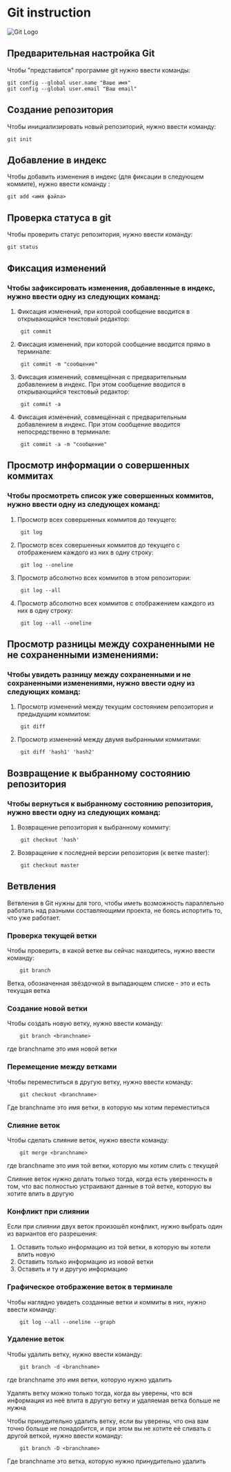 # **Git instruction**
![Git Logo](git.png)

## Предварительная настройка Git

Чтобы "представится" программе git нужно ввести команды:

    git config --global user.name "Ваше имя"
    git config --global user.email "Ваш email"

## Создание репозитория

Чтобы инициализировать новый репозиторий, нужно ввести команду:

    git init

## Добавление в индекс

Чтобы добавить изменения в индекс (для фиксации в следующем коммите), нужно ввести команду :

    git add <имя файла>

## Проверка статуса в git

Чтобы проверить статус репозитория, нужно ввести команду:

    git status

## Фиксация изменений

### Чтобы зафиксировать изменения, добавленные в индекс, нужно ввести одну из следующих команд:

1. Фиксация изменений, при которой сообщение вводится в открывающийся текстовый редактор:

        git commit

2. Фиксация изменений, при которой сообщение вводится прямо в терминале:

        git commit -m "сообщение"

3. Фиксация изменений, совмещённая с предварительным добавлением в индекс. При этом сообщение вводится в открывающийся текстовый редактор:

        git commit -a

4. Фиксация изменений, совмещённая с предварительным добавлением в индекс. При этом сообщение вводится непосредственно в терминале:

        git commit -a -m "сообщение"

## Просмотр информации о совершенных коммитах

### Чтобы просмотреть список уже совершенных коммитов, нужно ввести одну из следующех команд:

1. Просмотр всех совершенных коммитов до текущего:

        git log

2. Просмотр всех совершенных коммитов до текущего с отображением каждого из них в одну строку:

        git log --oneline

3. Просмотр абсолютно всех коммитов в этом репозитории:

        git log --all

4. Просмотр абсолютно всех коммитов с отображением каждого из них в одну строку:

        git log --all --oneline

## Просмотр разницы между сохраненными не не сохраненными изменениями:

### Чтобы увидеть разницу между сохраненными и не сохраненными изменениями, нужно ввести одну из следующих команд:

1. Просмотр изменений между текущим состоянием репозитория и предыдущим коммитом:

        git diff

2. Просмотр изменений между двумя выбранными коммитами:

        git diff 'hash1' 'hash2'

## Возвращение к выбранному состоянию репозитория

### Чтобы вернуться к выбранному состоянию репозитория, нужно ввести одну из следующих команд:

1. Возвращение репозитория к выбранному коммиту:

        git checkout 'hash'

2. Возвращение к последней версии репозитория (к ветке master):

        git checkout master

## Ветвления

Ветвления в Git нужны для того, чтобы иметь возможность параллельно работать над разными составляющими проекта, не боясь испортить то, что уже работает.

### Проверка текущей ветки

Чтобы проверить, в какой ветке вы сейчас находитесь, нужно ввести команду:

        git branch

Ветка, обозначенная звёздочкой в выпадающем списке - это и есть текущая ветка

### Создание новой ветки

Чтобы создать новую ветку, нужно ввести команду:

        git branch <branchname>

где branchname это имя новой ветки

### Перемещение между ветками

Чтобы переместиться в другую ветку, нужно ввести команду:

        git checkout <branchname>

Где branchname это имя ветки, в которую мы хотим переместиться

### Слияние веток

Чтобы сделать слияние веток, нужно ввести команду:

        git merge <branchname>

где branchname это имя той ветки, которую мы хотим слить с текущей

Слияние веток нужно делать только тогда, когда есть уверенность в том, что вас полностью устраивают данные в той ветке, которую вы хотите влить в другую

### Конфликт при слиянии

Если при слиянии двух веток произошёл конфликт, нужно выбрать один из вариантов его разрешения:

1. Оставить только информацию из той ветки, в которую вы хотели влить новую
2. Оставить только информацию из новой ветки
3. Оставить и ту и другую информацию

### Графическое отображение веток в терминале

Чтобы наглядно увидеть созданные ветки и коммиты в них, нужно ввести команду:

        git log --all --oneline --graph


### Удаление веток

Чтобы удалить ветку, нужно ввести команду:

        git branch -d <branchname>

где branchname это имя ветки, которую нужно удалить

Удалять ветку можно только тогда, когда вы уверены, что вся информация из неё влита в другую ветку и удаляемая ветка больше не нужна

Чтобы принудительно удалить ветку, если вы уверены, что она вам точно больше не понадобится, и при этом вы не хотите её сливать с другой веткой, нужно ввести команду:

        git branch -D <branchname>

Где branchname это ветка, которую нужно принудительно удалить
